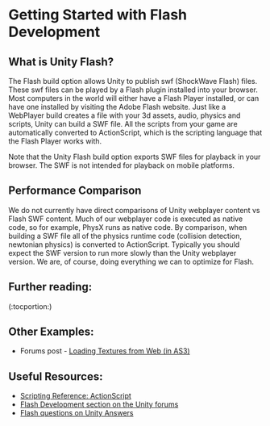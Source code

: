 Getting Started with Flash Development
======================================


What is Unity Flash?
--------------------

The Flash build option allows Unity to publish swf (ShockWave Flash) files.  These swf files can be played by a Flash plugin installed into your browser.  Most computers in the world will either have a Flash Player installed, or can have one installed by visiting the Adobe Flash website.  Just like a WebPlayer build creates a file with your 3d assets, audio, physics and scripts, Unity can build a SWF file.  All the scripts from your game are automatically converted to ActionScript, which is the scripting language that the Flash Player works with.

Note that the Unity Flash build option exports SWF files for playback in your browser.  The SWF is not intended for playback on mobile platforms.

Performance Comparison
----------------------

We do not currently have direct comparisons of Unity webplayer content vs Flash SWF content.  Much of our webplayer code is executed as native code, so for example, PhysX runs as native code.  By comparison, when building a SWF file all of the physics runtime code (collision detection, newtonian physics) is converted to ActionScript.  Typically you should expect the SWF version to run more slowly than the Unity webplayer version.  We are, of course, doing everything we can to optimize for Flash.

Further reading:
----------------

(:tocportion:)


Other Examples:
---------------

* Forums post - [Loading Textures from Web (in AS3)](http://forum.unity3d.com/threads/128057-Flash-Simple-AS3-Bridge-Demo-Loading-textures-from-web.?p=864642&viewfull=1#post864642.md)

Useful Resources:
-----------------

* [Scripting Reference: ActionScript](http://unity3d.com/support/documentation/ScriptReference/ActionScript.html.md)
* [Flash Development section on the Unity forums](http://forum.unity3d.com/forums/36-Flash-Development.md)
* [Flash questions on Unity Answers](http://answers.unity3d.com/questions/topics/flash.html.md)

